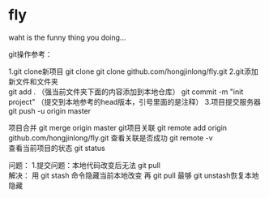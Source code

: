 # fly


waht is the funny thing you doing...



git操作参考：


1.git clone新项目		git clone git clone github.com/hongjinlong/fly.git
2.git添加新文件和文件夹	
					git add .  （强当前文件夹下面的内容添加到本地仓库）
					git commit -m "init project" （提交到本地参考的head版本，引号里面的是注释）
3.项目提交服务器			git push -u origin master


项目合并			git merge origin master
git项目关联		git remote add origin github.com/hongjinlong/fly.git
查看关联是否成功		git remote -v		
查看当前项目的状态	git status		

问题：
1.提交问题：本地代码改变后无法 git pull	
	解决： 用 git stash 命令隐藏当前本地改变	再 git pull 最够 git unstash恢复本地隐藏
	
	